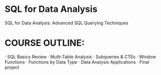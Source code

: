 # SQL for Data Analysis
SQL for Data Analysis: Advanced SQL Querying Techniques

# COURSE OUTLINE:
· SQL Basics Review
· Multi-Table Analysis
· Subqueries & CTEs
· Window Functions
· Functions by Data Type
· Data Analysis Applications
· Final project
